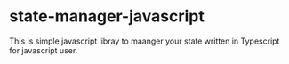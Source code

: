 # state-manager-javascript
 This is simple javascript libray to maanger your state  written in Typescript for  javascript user. 
 
 
